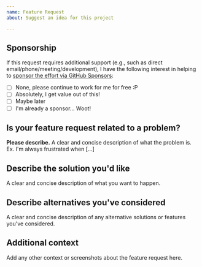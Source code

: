 ```yaml
---
name: Feature Request
about: Suggest an idea for this project

---
```


## Sponsorship  
<!--
Open-Source is not free.  We need to eat too. ~wink!~  

We manage a TON of DNN extensions... Look!  
https://upendoventures.com/What/CMS/DNN/Extensions  
-->

If this request requires additional support (e.g., such as direct email/phone/meeting/development), I have the following interest in helping to [sponsor the effort via GitHub Sponsors](https://github.com/sponsors/UpendoVentures):    

- [ ] None, please continue to work for me for free :P  
- [ ] Absolutely, I get value out of this!  
- [ ] Maybe later  
- [ ] I'm already a sponsor... Woot!  

## Is your feature request related to a problem?
**Please describe.**
A clear and concise description of what the problem is. Ex. I'm always frustrated when [...]

## Describe the solution you'd like
A clear and concise description of what you want to happen.

## Describe alternatives you've considered
A clear and concise description of any alternative solutions or features you've considered.

## Additional context
Add any other context or screenshots about the feature request here.
